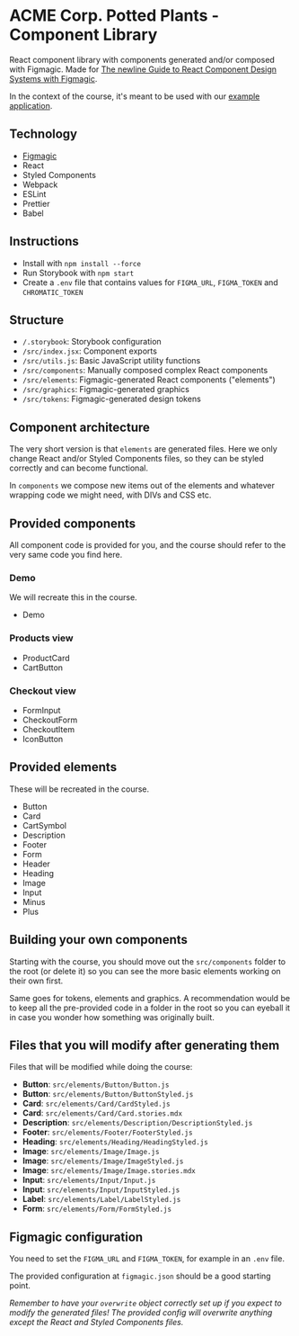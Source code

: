 # ACME Corp. Potted Plants - Component Library

React component library with components generated and/or composed with Figmagic. Made for [The newline Guide to React Component Design Systems with Figmagic](https://www.newline.co/courses/newline-guide-to-react-component-design-systems-with-figmagic/).

In the context of the course, it's meant to be used with our [example application](https://github.com/mikaelvesavuori/acmecorp-potted-plants-app).

## Technology

- [Figmagic](https://github.com/mikaelvesavuori/figmagic)
- React
- Styled Components
- Webpack
- ESLint
- Prettier
- Babel

## Instructions

- Install with `npm install --force`
- Run Storybook with `npm start`
- Create a `.env` file that contains values for `FIGMA_URL`, `FIGMA_TOKEN` and `CHROMATIC_TOKEN`

## Structure

- `/.storybook`: Storybook configuration
- `/src/index.jsx`: Component exports
- `/src/utils.js`: Basic JavaScript utility functions
- `/src/components`: Manually composed complex React components
- `/src/elements`: Figmagic-generated React components ("elements")
- `/src/graphics`: Figmagic-generated graphics
- `/src/tokens`: Figmagic-generated design tokens

## Component architecture

The very short version is that `elements` are generated files. Here we only change React and/or Styled Components files, so they can be styled correctly and can become functional.

In `components` we compose new items out of the elements and whatever wrapping code we might need, with DIVs and CSS etc.

## Provided components

All component code is provided for you, and the course should refer to the very same code you find here.

### Demo

We will recreate this in the course.

- Demo

### Products view

- ProductCard
- CartButton

### Checkout view

- FormInput
- CheckoutForm
- CheckoutItem
- IconButton

## Provided elements

These will be recreated in the course.

- Button
- Card
- CartSymbol
- Description
- Footer
- Form
- Header
- Heading
- Image
- Input
- Minus
- Plus

## Building your own components

Starting with the course, you should move out the `src/components` folder to the root (or delete it) so you can see the more basic elements working on their own first.

Same goes for tokens, elements and graphics. A recommendation would be to keep all the pre-provided code in a folder in the root so you can eyeball it in case you wonder how something was originally built.

## Files that you will modify after generating them

Files that will be modified while doing the course:

- **Button**: `src/elements/Button/Button.js`
- **Button**: `src/elements/Button/ButtonStyled.js`
- **Card**: `src/elements/Card/CardStyled.js`
- **Card**: `src/elements/Card/Card.stories.mdx`
- **Description**: `src/elements/Description/DescriptionStyled.js`
- **Footer**: `src/elements/Footer/FooterStyled.js`
- **Heading**: `src/elements/Heading/HeadingStyled.js`
- **Image**: `src/elements/Image/Image.js`
- **Image**: `src/elements/Image/ImageStyled.js`
- **Image**: `src/elements/Image/Image.stories.mdx`
- **Input**: `src/elements/Input/Input.js`
- **Input**: `src/elements/Input/InputStyled.js`
- **Label**: `src/elements/Label/LabelStyled.js`
- **Form**: `src/elements/Form/FormStyled.js`

## Figmagic configuration

You need to set the `FIGMA_URL` and `FIGMA_TOKEN`, for example in an `.env` file.

The provided configuration at `figmagic.json` should be a good starting point.

_Remember to have your `overwrite` object correctly set up if you expect to modify the generated files! The provided config will overwrite anything except the React and Styled Components files._
